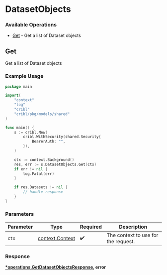 # DatasetObjects

### Available Operations

* [Get](#get) - Get a list of Dataset objects

## Get

Get a list of Dataset objects

### Example Usage

```go
package main

import(
	"context"
	"log"
	"cribl"
	"cribl/pkg/models/shared"
)

func main() {
    s := cribl.New(
        cribl.WithSecurity(shared.Security{
            BearerAuth: "",
        }),
    )

    ctx := context.Background()
    res, err := s.DatasetObjects.Get(ctx)
    if err != nil {
        log.Fatal(err)
    }

    if res.Datasets != nil {
        // handle response
    }
}
```

### Parameters

| Parameter                                             | Type                                                  | Required                                              | Description                                           |
| ----------------------------------------------------- | ----------------------------------------------------- | ----------------------------------------------------- | ----------------------------------------------------- |
| `ctx`                                                 | [context.Context](https://pkg.go.dev/context#Context) | :heavy_check_mark:                                    | The context to use for the request.                   |


### Response

**[*operations.GetDatasetObjectsResponse](../../models/operations/getdatasetobjectsresponse.md), error**

